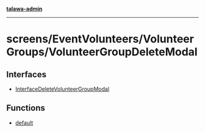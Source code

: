 [**talawa-admin**](../../../../README.md)

***

# screens/EventVolunteers/VolunteerGroups/VolunteerGroupDeleteModal

## Interfaces

- [InterfaceDeleteVolunteerGroupModal](interfaces/InterfaceDeleteVolunteerGroupModal.md)

## Functions

- [default](functions/default.md)
